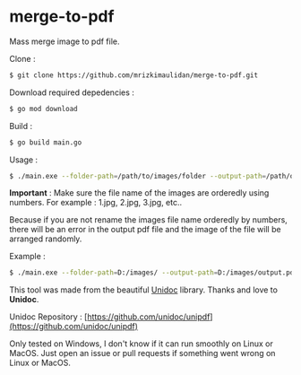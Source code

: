 # merge-to-pdf

Mass merge image to pdf file.

Clone :

```bash
$ git clone https://github.com/mrizkimaulidan/merge-to-pdf.git
```

Download required depedencies :

```bash
$ go mod download
```

Build :

```bash
$ go build main.go
```

Usage :

```bash
$ ./main.exe --folder-path=/path/to/images/folder --output-path=/path/output.pdf
```
**Important** : Make sure the file name of the images are orderedly using numbers. For example :  1.jpg, 2.jpg, 3.jpg, etc..

Because if you are not rename the images file name orderedly by numbers, there will be an error in the output pdf file and the image of the file will be arranged randomly.

Example :

```bash
$ ./main.exe --folder-path=D:/images/ --output-path=D:/images/output.pdf
```

This tool was made from the beautiful [Unidoc](https://unidoc.io/) library. Thanks and love to **Unidoc**.

Unidoc Repository : [https://github.com/unidoc/unipdf](https://github.com/unidoc/unipdf)

Only tested on Windows, I don't know if it can run smoothly on Linux or MacOS. Just open an issue or pull requests if something went wrong on Linux or MacOS.
